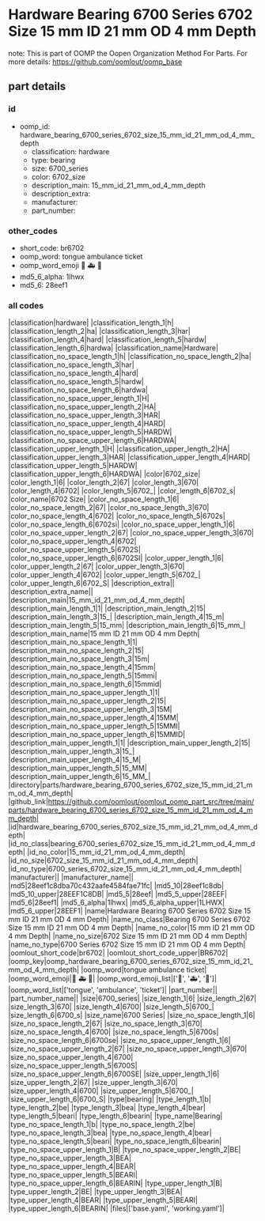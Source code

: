 # Hardware Bearing 6700 Series 6702 Size 15 mm ID 21 mm OD 4 mm Depth  

note: This is part of OOMP the Oopen Organization Method For Parts. For more details: https://github.com/oomlout/oomp_base

##  part details





### id
* oomp_id: hardware_bearing_6700_series_6702_size_15_mm_id_21_mm_od_4_mm_depth
  * classification: hardware
  * type: bearing
  * size: 6700_series
  * color: 6702_size
  * description_main: 15_mm_id_21_mm_od_4_mm_depth
  * description_extra: 
  * manufacturer: 
  * part_number: 

### other_codes
* short_code: br6702
* oomp_word: tongue ambulance ticket
* oomp_word_emoji :tongue: :ambulance: :ticket:
* md5_6_alpha: 1lhwx
* md5_6: 28eef1

### all codes 
|classification|hardware|
|classification_length_1|h|
|classification_length_2|ha|
|classification_length_3|har|
|classification_length_4|hard|
|classification_length_5|hardw|
|classification_length_6|hardwa|
|classification_name|Hardware|
|classification_no_space_length_1|h|
|classification_no_space_length_2|ha|
|classification_no_space_length_3|har|
|classification_no_space_length_4|hard|
|classification_no_space_length_5|hardw|
|classification_no_space_length_6|hardwa|
|classification_no_space_upper_length_1|H|
|classification_no_space_upper_length_2|HA|
|classification_no_space_upper_length_3|HAR|
|classification_no_space_upper_length_4|HARD|
|classification_no_space_upper_length_5|HARDW|
|classification_no_space_upper_length_6|HARDWA|
|classification_upper_length_1|H|
|classification_upper_length_2|HA|
|classification_upper_length_3|HAR|
|classification_upper_length_4|HARD|
|classification_upper_length_5|HARDW|
|classification_upper_length_6|HARDWA|
|color|6702_size|
|color_length_1|6|
|color_length_2|67|
|color_length_3|670|
|color_length_4|6702|
|color_length_5|6702_|
|color_length_6|6702_s|
|color_name|6702 Size|
|color_no_space_length_1|6|
|color_no_space_length_2|67|
|color_no_space_length_3|670|
|color_no_space_length_4|6702|
|color_no_space_length_5|6702s|
|color_no_space_length_6|6702si|
|color_no_space_upper_length_1|6|
|color_no_space_upper_length_2|67|
|color_no_space_upper_length_3|670|
|color_no_space_upper_length_4|6702|
|color_no_space_upper_length_5|6702S|
|color_no_space_upper_length_6|6702SI|
|color_upper_length_1|6|
|color_upper_length_2|67|
|color_upper_length_3|670|
|color_upper_length_4|6702|
|color_upper_length_5|6702_|
|color_upper_length_6|6702_S|
|description_extra||
|description_extra_name||
|description_main|15_mm_id_21_mm_od_4_mm_depth|
|description_main_length_1|1|
|description_main_length_2|15|
|description_main_length_3|15_|
|description_main_length_4|15_m|
|description_main_length_5|15_mm|
|description_main_length_6|15_mm_|
|description_main_name|15 mm ID 21 mm OD 4 mm Depth|
|description_main_no_space_length_1|1|
|description_main_no_space_length_2|15|
|description_main_no_space_length_3|15m|
|description_main_no_space_length_4|15mm|
|description_main_no_space_length_5|15mmi|
|description_main_no_space_length_6|15mmid|
|description_main_no_space_upper_length_1|1|
|description_main_no_space_upper_length_2|15|
|description_main_no_space_upper_length_3|15M|
|description_main_no_space_upper_length_4|15MM|
|description_main_no_space_upper_length_5|15MMI|
|description_main_no_space_upper_length_6|15MMID|
|description_main_upper_length_1|1|
|description_main_upper_length_2|15|
|description_main_upper_length_3|15_|
|description_main_upper_length_4|15_M|
|description_main_upper_length_5|15_MM|
|description_main_upper_length_6|15_MM_|
|directory|parts/hardware_bearing_6700_series_6702_size_15_mm_id_21_mm_od_4_mm_depth|
|github_link|https://github.com/oomlout/oomlout_oomp_part_src/tree/main/parts/hardware_bearing_6700_series_6702_size_15_mm_id_21_mm_od_4_mm_depth|
|id|hardware_bearing_6700_series_6702_size_15_mm_id_21_mm_od_4_mm_depth|
|id_no_class|bearing_6700_series_6702_size_15_mm_id_21_mm_od_4_mm_depth|
|id_no_color|15_mm_id_21_mm_od_4_mm_depth|
|id_no_size|6702_size_15_mm_id_21_mm_od_4_mm_depth|
|id_no_type|6700_series_6702_size_15_mm_id_21_mm_od_4_mm_depth|
|manufacturer||
|manufacturer_name||
|md5|28eef1c8dba70c432aafe4584fae71fc|
|md5_10|28eef1c8db|
|md5_10_upper|28EEF1C8DB|
|md5_5|28eef|
|md5_5_upper|28EEF|
|md5_6|28eef1|
|md5_6_alpha|1lhwx|
|md5_6_alpha_upper|1LHWX|
|md5_6_upper|28EEF1|
|name|Hardware Bearing 6700 Series 6702 Size 15 mm ID 21 mm OD 4 mm Depth|
|name_no_class|Bearing 6700 Series 6702 Size 15 mm ID 21 mm OD 4 mm Depth|
|name_no_color|15 mm ID 21 mm OD 4 mm Depth|
|name_no_size|6702 Size 15 mm ID 21 mm OD 4 mm Depth|
|name_no_type|6700 Series 6702 Size 15 mm ID 21 mm OD 4 mm Depth|
|oomlout_short_code|br6702|
|oomlout_short_code_upper|BR6702|
|oomp_key|oomp_hardware_bearing_6700_series_6702_size_15_mm_id_21_mm_od_4_mm_depth|
|oomp_word|tongue ambulance ticket|
|oomp_word_emoji|:tongue: :ambulance: :ticket:|
|oomp_word_emoji_list|[':tongue:', ':ambulance:', ':ticket:']|
|oomp_word_list|['tongue', 'ambulance', 'ticket']|
|part_number||
|part_number_name||
|size|6700_series|
|size_length_1|6|
|size_length_2|67|
|size_length_3|670|
|size_length_4|6700|
|size_length_5|6700_|
|size_length_6|6700_s|
|size_name|6700 Series|
|size_no_space_length_1|6|
|size_no_space_length_2|67|
|size_no_space_length_3|670|
|size_no_space_length_4|6700|
|size_no_space_length_5|6700s|
|size_no_space_length_6|6700se|
|size_no_space_upper_length_1|6|
|size_no_space_upper_length_2|67|
|size_no_space_upper_length_3|670|
|size_no_space_upper_length_4|6700|
|size_no_space_upper_length_5|6700S|
|size_no_space_upper_length_6|6700SE|
|size_upper_length_1|6|
|size_upper_length_2|67|
|size_upper_length_3|670|
|size_upper_length_4|6700|
|size_upper_length_5|6700_|
|size_upper_length_6|6700_S|
|type|bearing|
|type_length_1|b|
|type_length_2|be|
|type_length_3|bea|
|type_length_4|bear|
|type_length_5|beari|
|type_length_6|bearin|
|type_name|Bearing|
|type_no_space_length_1|b|
|type_no_space_length_2|be|
|type_no_space_length_3|bea|
|type_no_space_length_4|bear|
|type_no_space_length_5|beari|
|type_no_space_length_6|bearin|
|type_no_space_upper_length_1|B|
|type_no_space_upper_length_2|BE|
|type_no_space_upper_length_3|BEA|
|type_no_space_upper_length_4|BEAR|
|type_no_space_upper_length_5|BEARI|
|type_no_space_upper_length_6|BEARIN|
|type_upper_length_1|B|
|type_upper_length_2|BE|
|type_upper_length_3|BEA|
|type_upper_length_4|BEAR|
|type_upper_length_5|BEARI|
|type_upper_length_6|BEARIN|
|files|['base.yaml', 'working.yaml']|
